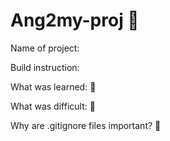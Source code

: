 # Ang2my-proj :eyes:

Name of project:

Build instruction:

What was learned:	:hatching_chick:

What was difficult: :bell:


Why are .gitignore files important? :whale2: